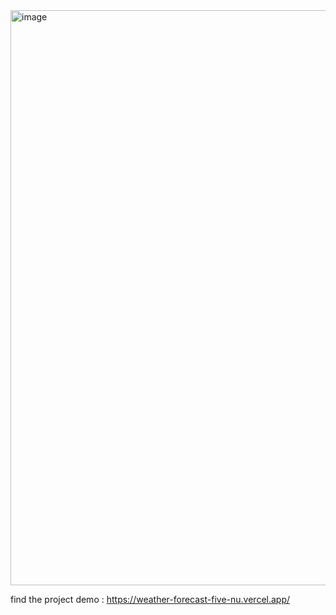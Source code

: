
<img width="1919" height="920" alt="image" src="https://github.com/user-attachments/assets/3a26a2a4-5837-4d1a-b2e3-ef05e3dbbbe4" />



find the project demo : https://weather-forecast-five-nu.vercel.app/
